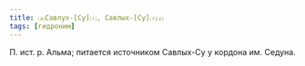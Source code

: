 ```yaml
---
title: ⒜Савлух-[Су]⒯, Савлых-[Су]⒯⒵
tags: [гидроним]
---
```


П. ист. р. Альма; питается источником Савлых-Су у кордона им. Седуна.
